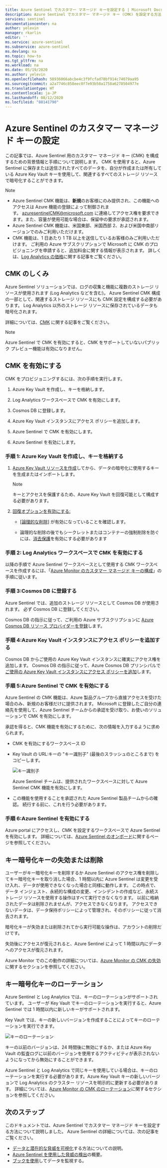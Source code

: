 ```yaml
---
title: Azure Sentinel でカスタマー マネージド キーを設定する | Microsoft Docs
description: Azure Sentinel でカスタマー マネージド キー (CMK) を設定する方法について説明します。
services: sentinel
documentationcenter: na
author: yelevin
manager: rkarlin
editor: ''
ms.service: azure-sentinel
ms.subservice: azure-sentinel
ms.devlang: na
ms.topic: how-to
ms.tgt_pltfrm: na
ms.workload: na
ms.date: 05/19/2020
ms.author: yelevin
ms.openlocfilehash: 58936066abcbe4c3f9fcfad78bf914c74079aa95
ms.sourcegitcommit: a2a7746c858eec0f7e93b50a1758a6278504977e
ms.translationtype: HT
ms.contentlocale: ja-JP
ms.lasthandoff: 08/12/2020
ms.locfileid: "88141790"
---
```

# <a name="set-up-azure-sentinel-customer-managed-key"></a>Azure Sentinel のカスタマー マネージド キーの設定


この記事では、Azure Sentinel 用のカスタマー マネージド キー (CMK) を構成するための背景情報と手順について説明します。 CMK を使用すると、Azure Sentinel に保存または送信されたすべてのデータを、自分が作成または所有している Azure Key Vault キーを使用して、関連するすべてのストレージ リソースで暗号化することができます。

> [!NOTE]
> -   Azure Sentinel CMK 機能は、**新規**のお客様にのみ提供され、この機能へのアクセスは Azure 機能の登録によって制御されます。 azuresentinelCMK@microsoft.com に連絡してアクセス権を要求できます。また、容量が使用可能な場合は、保留中の要求が承認されます。
> -   Azure Sentinel CMK 機能は、米国東部、米国西部 2、および米国中南部リージョンでのみご利用いただけます。
> -   CMK 機能は、1 日あたり 1 TB 以上を送信しているお客様のみご利用いただけます。 ご利用の Azure サブスクリプションで Microsoft に CMK のプロビジョニングを申請すると、追加料金に関する情報が表示されます。 詳しくは、[Log Analytics の価格](../azure-monitor/platform/manage-cost-storage.md#log-analytics-dedicated-clusters)に関する記事をご覧ください。

## <a name="how-cmk-works"></a>CMK のしくみ 

Azure Sentinel ソリューションでは、ログの収集と機能に複数のストレージ リソースが使用されます (Log Analytics などを含む)。 Azure Sentinel CMK 構成の一部として、関連するストレージ リソースにも CMK 設定を構成する必要があります。 Log Analytics 以外のストレージ リソースに保存されているデータも暗号化されます。

詳細については、[CMK](../azure-monitor/platform/customer-managed-keys.md#customer-managed-key-cmk-overview) に関する記事をご覧ください。

> [!NOTE]
> Azure Sentinel で CMK を有効にすると、CMK をサポートしていないパブリック プレビュー機能は有効になりません。

## <a name="enable-cmk"></a>CMK を有効にする 

CMK をプロビジョニングするには、次の手順を実行します。 

1.  Azure Key Vault を作成し、キーを格納します。

2.  Log Analytics ワークスペースで CMK を有効にします。

3.  Cosmos DB に登録します。

4.  Azure Key Vault インスタンスにアクセス ポリシーを追加します。

5.  Azure Sentinel で CMK を有効にします。

6.  Azure Sentinel を有効にします。

### <a name="step-1-create-an-azure-key-vault-and-storing-key"></a>手順 1: Azure Key Vault を作成し、キーを格納する

1.  [Azure Key Vault リソースを作成](https://docs.microsoft.com/azure-stack/user/azure-stack-key-vault-manage-portal?view=azs-1910)してから、データの暗号化に使用するキーを生成またはインポートします。
    > [!NOTE]
    >  キーとアクセスを保護するため、Azure Key Vault を回復可能として構成する必要があります。

1.  [回復オプションを有効にする:](../key-vault/general/best-practices.md#turn-on-recovery-options)

    -   [[論理的な削除]](../key-vault/general/soft-delete-overview.md) が有効になっていることを確認します。

    -   論理的な削除の後でもシークレットまたはコンテナーの強制削除を防ぐには、[消去保護](../key-vault/general/soft-delete-overview.md#purge-protection)を有効にする必要があります

### <a name="step-2-enable-cmk-on-your-log-analytics-workspace"></a>手順 2: Log Analytics ワークスペースで CMK を有効にする

以降の手順で Azure Sentinel ワークスペースとして使用する CMK ワークスペースを作成するには、「[Azure Monitor のカスタマー マネージド キーの構成](../azure-monitor/platform/customer-managed-keys.md)」の手順に従います。

### <a name="step-3-register-for-cosmos-db"></a>手順 3:Cosmos DB に登録する

Azure Sentinel では、追加のストレージ リソースとして Cosmos DB が使用されます。 必ず Cosmos DB に登録してください。

Cosmos DB の指示に従って、ご利用の Azure サブスクリプションに [Azure Cosmos DB リソース プロバイダーを登録](../cosmos-db/how-to-setup-cmk.md#register-resource-provider)します。

### <a name="step-4-add-an-access-policy-to-your-azure-key-vault-instance"></a>手順 4:Azure Key Vault インスタンスにアクセス ポリシーを追加する

Cosmos DB からご使用の Azure Key Vault インスタンスに確実にアクセス権を追加します。 Cosmos DB の指示に従って、Azure Cosmos DB プリンシパルで[ご使用の Azure Key Vault インスタンスにアクセス ポリシーを追加](../cosmos-db/how-to-setup-cmk.md#add-an-access-policy-to-your-azure-key-vault-instance)します。

### <a name="step-5-enable-cmk-in-azure-sentinel"></a>手順 5:Azure Sentinel で CMK を有効にする

Azure Sentinel の CMK 機能は、Azure 製品グループから直接アクセスを受けた場合のみ、新規のお客様だけに提供されます。 Microsoft に登録したご自分の連絡先を使用して、Azure Sentinel チームからの承認を受け取り、お使いのソリューションで CMK を有効にします。

承認を得ると、CMK 機能を有効にするために、次の情報を入力するように求められます。

-  CMK を有効にするワークスペース ID

-  Key Vault の URL:キーの "キー識別子" (最後のスラッシュのところまで) をコピーします。  
    

    ![キー識別子](./media/customer-managed-keys/key-identifier.png)

    Azure Sentinel チームは、提供されたワークスペースに対して Azure Sentinel CMK 機能を有効にします。

-  この機能を使用することを承認された Azure Sentinel 製品チームからの確認。 続行する前に、これを行う必要があります。

### <a name="step-6-enable-azure-sentinel"></a>手順 6:Azure Sentinel を有効にする


Azure portal にアクセスし、CMK を設定するワークスペースで Azure Sentinel を有効にします。 詳細については、[Azure Sentinel のオンボード](quickstart-onboard.md)に関するページを参照してください。

## <a name="key-encryption-key-revocation-or-deletion"></a>キー暗号化キーの失効または削除


ユーザーがキー暗号化キーを削除するか Azure Sentinel のアクセス権を削除してキー暗号化キーを取り消した場合、1 時間以内に Azure Sentinel は変更を受け入れ、データが使用できなくなった場合と同様に動作します。 この時点で、データ インジェスト、永続的な構成の変更、インシデントの作成など、永続ストレージ リソースを使用する操作はすべて実行できなくなります。 以前に格納されたデータは削除されませんが、アクセスできなくなります。 アクセスできないデータは、データ保持ポリシーによって管理され、そのポリシーに従って消去されます。

暗号化キーが失効または削除されてから実行可能な操作は、アカウントの削除だけです。

失効後にアクセスが復元されると、Azure Sentinel によって 1 時間以内にデータへのアクセスが復元されます。

Azure Monitor でのこの動作の詳細については、[Azure Monitor の CMK の失効](../azure-monitor/platform/customer-managed-keys.md#cmk-kek-revocation)に関するセクションを参照してください。

## <a name="key-encryption-key-rotation"></a>キー暗号化キーのローテーション


Azure Sentinel と Log Analytics では、キーのローテーションがサポートされています。 ユーザーが Key Vault でキーのローテーションを実行すると、Azure Sentinel では 1 時間以内に新しいキーがサポートされます。

Key Vault では、キーの新しいバージョンを作成することによってキーのローテーションを実行できます。

![キーのローテーション](./media/customer-managed-keys/key-rotation.png)

キーの以前のバージョンは、24 時間後に無効にするか、または Azure Key Vault の監査ログに以前のバージョンを使用するアクティビティが表示されないようになってから無効にすることができます。

Azure Sentinel と Log Analytics で同じキーを使用している場合は、キーのローテーションを実行する必要があります。Azure Key Vault キーの新しいバージョンで Log Analytics のクラスター リソースを明示的に更新する必要があります。 詳細については、[Azure Monitor の CMK のローテーション](../azure-monitor/platform/customer-managed-keys.md#cmk-kek-rotation)に関するセクションを参照してください。

## <a name="next-steps"></a>次のステップ
このドキュメントでは、Azure Sentinel でカスタマー マネージド キーを設定する方法について説明しました。 Azure Sentinel の詳細については、次の記事をご覧ください。
- [データと潜在的な脅威を可視化](quickstart-get-visibility.md)する方法についての説明。
- [Azure Sentinel を使用した脅威の検出](tutorial-detect-threats.md)の概要。
- [ブックを使用](tutorial-monitor-your-data.md)してデータを監視する。

